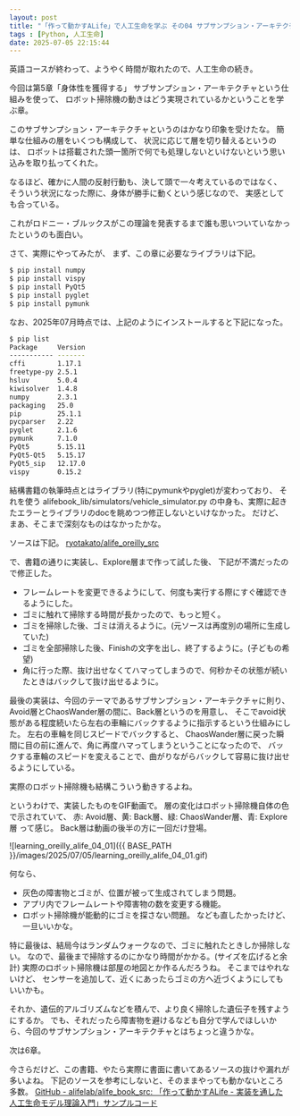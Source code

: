 ```yaml
---
layout: post
title: "「作って動かすALife」で人工生命を学ぶ その04 サブサンプション・アーキテクチャ"
tags : [Python, 人工生命]
date: 2025-07-05 22:15:44
---
```


英語コースが終わって、ようやく時間が取れたので、人工生命の続き。

今回は第5章「身体性を獲得する」
サブサンプション・アーキテクチャという仕組みを使って、
ロボット掃除機の動きはどう実現されているかということを学ぶ章。

このサブサンプション・アーキテクチャというのはかなり印象を受けたな。
簡単な仕組みの層をいくつも構成して、
状況に応じて層を切り替えるというのは、
ロボットは搭載された頭一箇所で何でも処理しないといけないという思い込みを取り払ってくれた。

なるほど、確かに人間の反射行動も、決して頭で一々考えているのではなく、
そういう状況になった際に、身体が勝手に動くという感じなので、
実感としても合っている。

これがロドニー・ブルックスがこの理論を発表するまで誰も思いついていなかったというのも面白い。




さて、実際にやってみたが、
まず、この章に必要なライブラリは下記。

```bash
$ pip install numpy
$ pip install vispy
$ pip install PyQt5
$ pip install pyglet
$ pip install pymunk
```

なお、2025年07月時点では、上記のようにインストールすると下記になった。

```bash
$ pip list
Package     Version
----------- -------
cffi        1.17.1
freetype-py 2.5.1
hsluv       5.0.4
kiwisolver  1.4.8
numpy       2.3.1
packaging   25.0
pip         25.1.1
pycparser   2.22
pyglet      2.1.6
pymunk      7.1.0
PyQt5       5.15.11
PyQt5-Qt5   5.15.17
PyQt5_sip   12.17.0
vispy       0.15.2
```


結構書籍の執筆時点とはライブラリ(特にpymunkやpyglet)が変わっており、
それを使う
alifebook_lib/simulators/vehicle_simulator.py
の中身も、実際に起きたエラーとライブラリのdocを眺めつつ修正しないといけなかった。
だけど、まあ、そこまで深刻なものはなかったかな。


ソースは下記。
[ryotakato/alife_oreilly_src](https://github.com/ryotakato/alife_oreilly_src)


で、書籍の通りに実装し、Explore層まで作って試した後、
下記が不満だったので修正した。
* フレームレートを変更できるようにして、何度も実行する際にすぐ確認できるようにした。
* ゴミに触れて掃除する時間が長かったので、もっと短く。
* ゴミを掃除した後、ゴミは消えるように。(元ソースは再度別の場所に生成していた)
* ゴミを全部掃除した後、Finishの文字を出し、終了するように。(子どもの希望)
* 角に行った際、抜け出せなくてハマってしまうので、何秒かその状態が続いたときはバックして抜け出せるように。

最後の実装は、今回のテーマであるサブサンプション・アーキテクチャに則り、
Avoid層とChaosWander層の間に、Back層というのを用意し、
そこでavoid状態がある程度続いたら左右の車輪にバックするように指示するという仕組みにした。
左右の車輪を同じスピードでバックすると、
ChaosWander層に戻った瞬間に目の前に進んで、角に再度ハマってしまうということになったので、
バックする車輪のスピードを変えることで、曲がりながらバックして容易に抜け出せるようにしている。

実際のロボット掃除機も結構こういう動きするよね。



というわけで、実装したものをGIF動画で。
層の変化はロボット掃除機自体の色で示されていて、
赤: Avoid層、黄: Back層、緑: ChaosWander層、青: Explore層
って感じ。
Back層は動画の後半の方に一回だけ登場。


![learning_oreilly_alife_04_01]({{ BASE_PATH }}/images/2025/07/05/learning_oreilly_alife_04_01.gif)



何なら、
* 灰色の障害物とゴミが、位置が被って生成されてしまう問題。
* アプリ内でフレームレートや障害物の数を変更する機能。
* ロボット掃除機が能動的にゴミを探さない問題。
なども直したかったけど、一旦いいかな。

特に最後は、結局今はランダムウォークなので、ゴミに触れたときしか掃除しない。
なので、最後まで掃除するのにかなり時間がかかる。(サイズを広げると余計)
実際のロボット掃除機は部屋の地図とか作るんだろうね。
そこまではやれないけど、
センサーを追加して、近くにあったらゴミの方へ近づくようにしてもいいかも。

それか、遺伝的アルゴリズムなどを積んで、より良く掃除した遺伝子を残すようにするか。
でも、それだったら障害物を避けるなども自分で学んでほしいから、今回のサブサンプション・アーキテクチャとはちょっと違うかな。





次は6章。

今さらだけど、この書籍、やたら実際に書面に書いてあるソースの抜けや漏れが多いよね。
下記のソースを参考にしないと、そのままやっても動かないところ多数。
[GitHub - alifelab/alife_book_src: 「作って動かすALife - 実装を通した人工生命モデル理論入門」サンプルコード](https://github.com/alifelab/alife_book_src)




